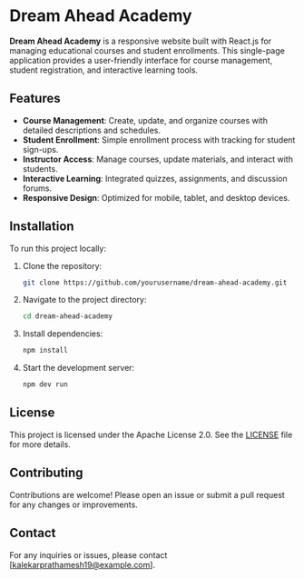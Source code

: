# Dream Ahead Academy

**Dream Ahead Academy** is a responsive website built with React.js for managing educational courses and student enrollments. This single-page application provides a user-friendly interface for course management, student registration, and interactive learning tools.

## Features

- **Course Management**: Create, update, and organize courses with detailed descriptions and schedules.
- **Student Enrollment**: Simple enrollment process with tracking for student sign-ups.
- **Instructor Access**: Manage courses, update materials, and interact with students.
- **Interactive Learning**: Integrated quizzes, assignments, and discussion forums.
- **Responsive Design**: Optimized for mobile, tablet, and desktop devices.

## Installation

To run this project locally:

1. Clone the repository:
    ```sh
    git clone https://github.com/yourusername/dream-ahead-academy.git
    ```
2. Navigate to the project directory:
    ```sh
    cd dream-ahead-academy
    ```
3. Install dependencies:
    ```sh
    npm install
    ```
4. Start the development server:
    ```sh
    npm dev run
    ```

## License

This project is licensed under the Apache License 2.0. See the [LICENSE](./LICENSE) file for more details.

## Contributing

Contributions are welcome! Please open an issue or submit a pull request for any changes or improvements.

## Contact

For any inquiries or issues, please contact [kalekarprathamesh19@example.com].
